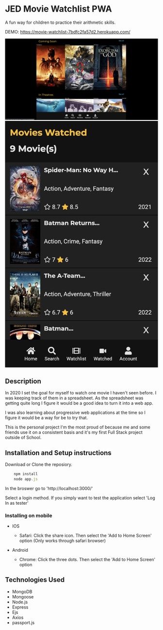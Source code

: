 # JED Movie Watchlist PWA
A fun way for children to practice their arithmetic skills.

DEMO: https://movie-watchlist-7bdfc2fa57d2.herokuapp.com/

![Jed Movies home page](/public/images/JedMovies.png)
![Jed Movies movies watched page](/public/images/JedMoviesMobile.png)

## Description
In 2020 I set the goal for myself to watch one movie I haven't seen before. I was keeping track of them in a spreadsheet. As the spreadsheet was getting quite long I figure it would be a good idea to turn it into a web app. 

I was also learning about progressive web applications at the time so I figure it would be a way for be to try that.

This is the personal project I'm the most proud of because me and some friends use it on a consistent basis and it's my first Full Stack project outside of School.


## Installation and Setup instructions
Download or Clone the reposiory.

```javascript
    npm install 
    node app.js
```
In the broswer go to 'http://localhost:3000/'

Select a login method. If you simply want to test the application select 'Log In as tester'

### Installing on mobile
* IOS 
    * Safari: Click the share icon. Then select the 'Add to Home Screen' option (Only works through safari browser)

* Android
    * Chrome: Click the three dots. Then select the 'Add to Home Screen' option



## Technologies Used
- MongoDB
- Mongoose
- Node.js
- Express
- Ejs
- Axios
- passport.js
